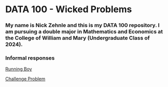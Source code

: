 # DATA 100 - Wicked Problems
### My name is Nick Zehnle and this is my DATA 100 repository. I am pursuing a double major in Mathematics and Economics at the College of William and Mary (Undergraduate Class of 2024).

### Informal responses
[Running Boy](https://nazehnle.github.io/DATA100/)

[Challenge Problem](https://nazehnle.github.io/DATA100/Challenge.html)
